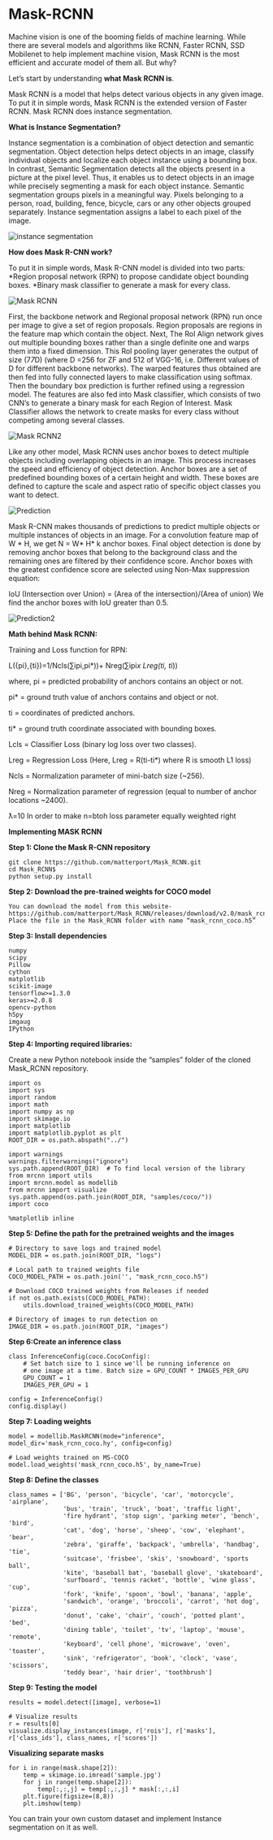 # Mask-RCNN
Machine vision is one of the booming fields of machine learning. While there are several models and algorithms like RCNN, Faster RCNN, SSD Mobilenet to help implement machine vision, Mask RCNN is the most efficient and accurate model of them all. But why?



Let’s start by understanding **what Mask RCNN is**.


Mask RCNN is a model that helps detect various objects in any given image. To put it in simple words, Mask RCNN is the extended version of Faster RCNN. Mask RCNN does instance segmentation. 




**What is Instance Segmentation?**


Instance segmentation is a combination of object detection and semantic segmentation. Object detection helps detect objects in an image, classify individual objects and localize each object instance using a bounding box. In contrast, Semantic Segmentation detects all the objects present in a picture at the pixel level. Thus, it enables us to detect objects in an image while precisely segmenting a mask for each object instance.
Semantic segmentation groups pixels in a meaningful way. Pixels belonging to a person, road, building, fence, bicycle, cars or any other objects grouped separately. Instance segmentation assigns a label to each pixel of the image.

![instance segmentation](/images/instancesegmentation.jpg)

**How does Mask R-CNN work?**


To put it in simple words, Mask R-CNN model is divided into two parts:
*Region proposal network (RPN) to propose candidate object bounding boxes.
*Binary mask classifier to generate a mask for every class.

![Mask RCNN](/images/maskrcnn.png)

First, the backbone network and Regional proposal network (RPN) run once per image to give a set of region proposals. Region proposals are regions in the feature map which contain the object.
Next, The RoI Align network gives out multiple bounding boxes rather than a single definite one and warps them into a fixed dimension. This RoI pooling layer generates the output of size (7*7*D) (where D =256 for ZF and 512 of VGG-16, i.e. Different values of D for different backbone networks).
The warped features thus obtained are then fed into fully connected layers to make classification using softmax. Then the boundary box prediction is further refined using a regression model.
The features are also fed into Mask classifier, which consists of two CNN’s to generate a binary mask for each Region of Interest. Mask Classifier allows the network to create masks for every class without competing among several classes.

![Mask RCNN2](/images/maskrcnn2.jpg)

Like any other model, Mask RCNN uses anchor boxes to detect multiple objects including overlapping objects in an image. This process increases the speed and efficiency of object detection.  Anchor boxes are a set of predefined bounding boxes of a certain height and width. These boxes are defined to capture the scale and aspect ratio of specific object classes you want to detect.

![Prediction](/images/prediction.png)

Mask R-CNN makes thousands of predictions to predict multiple objects or multiple instances of objects in an image. For a convolution feature map of W * H, we get N = W* H* k anchor boxes. Final object detection is done by removing anchor boxes that belong to the background class and the remaining ones are filtered by their confidence score. Anchor boxes with the greatest confidence score are selected using Non-Max suppression equation:

IoU (Intersection over Union) = (Area of the intersection)/(Area of union)
We find the anchor boxes with IoU greater than 0.5.

![Prediction2](/images/prediction2.png)

**Math behind Mask RCNN:**



Training and Loss function for RPN:


L({pi},{ti})=1/Ncls(∑ipi,pi*))+ Nreg(∑ipi*x Lreg(ti, ti*))


where, 
pi = predicted probability of anchors contains an object or not.



pi* = ground truth value of anchors contains and object or not.


ti = coordinates of predicted anchors.


ti* = ground truth coordinate associated with bounding boxes.


Lcls = Classifier Loss (binary log loss over two classes).



Lreg = Regression Loss (Here, Lreg  = R(ti-ti*) where R is smooth L1 loss)


Ncls = Normalization parameter of mini-batch size (~256).


Nreg = Normalization parameter of regression (equal to number of anchor locations ~2400).


ƛ=10 In order to make n=btoh loss parameter equally weighted right




**Implementing MASK RCNN**


**Step 1: Clone the Mask R-CNN repository**

```
git clone https://github.com/matterport/Mask_RCNN.git
cd Mask_RCNN$ 
python setup.py install
```


**Step 2: Download the pre-trained weights for COCO model**

```
You can download the model from this website- https://github.com/matterport/Mask_RCNN/releases/download/v2.0/mask_rcnn_coco.h5
Place the file in the Mask_RCNN folder with name “mask_rcnn_coco.h5”
```

**Step 3: Install dependencies**

```
numpy
scipy
Pillow
cython
matplotlib
scikit-image
tensorflow>=1.3.0
keras>=2.0.8
opencv-python
h5py
imgaug
IPython
```


**Step 4: Importing required libraries:**


Create a new Python notebook inside the “samples” folder of the cloned Mask_RCNN repository.

```
import os
import sys
import random
import math
import numpy as np
import skimage.io
import matplotlib
import matplotlib.pyplot as plt
ROOT_DIR = os.path.abspath("../")

import warnings
warnings.filterwarnings("ignore")
sys.path.append(ROOT_DIR)  # To find local version of the library
from mrcnn import utils
import mrcnn.model as modellib
from mrcnn import visualize
sys.path.append(os.path.join(ROOT_DIR, "samples/coco/"))  
import coco

%matplotlib inline
```

**Step 5: Define the path for the pretrained weights and the images**
```
# Directory to save logs and trained model
MODEL_DIR = os.path.join(ROOT_DIR, "logs")

# Local path to trained weights file
COCO_MODEL_PATH = os.path.join('', "mask_rcnn_coco.h5")

# Download COCO trained weights from Releases if needed
if not os.path.exists(COCO_MODEL_PATH):
    utils.download_trained_weights(COCO_MODEL_PATH)

# Directory of images to run detection on
IMAGE_DIR = os.path.join(ROOT_DIR, "images")
```

**Step 6:Create an inference class**
```
class InferenceConfig(coco.CocoConfig):
    # Set batch size to 1 since we'll be running inference on
    # one image at a time. Batch size = GPU_COUNT * IMAGES_PER_GPU
    GPU_COUNT = 1
    IMAGES_PER_GPU = 1

config = InferenceConfig()
config.display()
```

**Step 7: Loading weights**
```
model = modellib.MaskRCNN(mode="inference", model_dir='mask_rcnn_coco.hy', config=config)

# Load weights trained on MS-COCO
model.load_weights('mask_rcnn_coco.h5', by_name=True)
```

**Step 8: Define the classes**
```
class_names = ['BG', 'person', 'bicycle', 'car', 'motorcycle', 'airplane',
               'bus', 'train', 'truck', 'boat', 'traffic light',
               'fire hydrant', 'stop sign', 'parking meter', 'bench', 'bird',
               'cat', 'dog', 'horse', 'sheep', 'cow', 'elephant', 'bear',
               'zebra', 'giraffe', 'backpack', 'umbrella', 'handbag', 'tie',
               'suitcase', 'frisbee', 'skis', 'snowboard', 'sports ball',
               'kite', 'baseball bat', 'baseball glove', 'skateboard',
               'surfboard', 'tennis racket', 'bottle', 'wine glass', 'cup',
               'fork', 'knife', 'spoon', 'bowl', 'banana', 'apple',
               'sandwich', 'orange', 'broccoli', 'carrot', 'hot dog', 'pizza',
               'donut', 'cake', 'chair', 'couch', 'potted plant', 'bed',
               'dining table', 'toilet', 'tv', 'laptop', 'mouse', 'remote',
               'keyboard', 'cell phone', 'microwave', 'oven', 'toaster',
               'sink', 'refrigerator', 'book', 'clock', 'vase', 'scissors',
               'teddy bear', 'hair drier', 'toothbrush']
```
**Step 9: Testing the model**
```
results = model.detect([image], verbose=1)

# Visualize results
r = results[0]
visualize.display_instances(image, r['rois'], r['masks'], r['class_ids'], class_names, r['scores'])
```
**Visualizing separate masks**
```
for i in range(mask.shape[2]):
    temp = skimage.io.imread('sample.jpg')
    for j in range(temp.shape[2]):
        temp[:,:,j] = temp[:,:,j] * mask[:,:,i]
    plt.figure(figsize=(8,8))
    plt.imshow(temp)
```



You can train your own custom dataset and implement Instance segmentation on it as well. 
